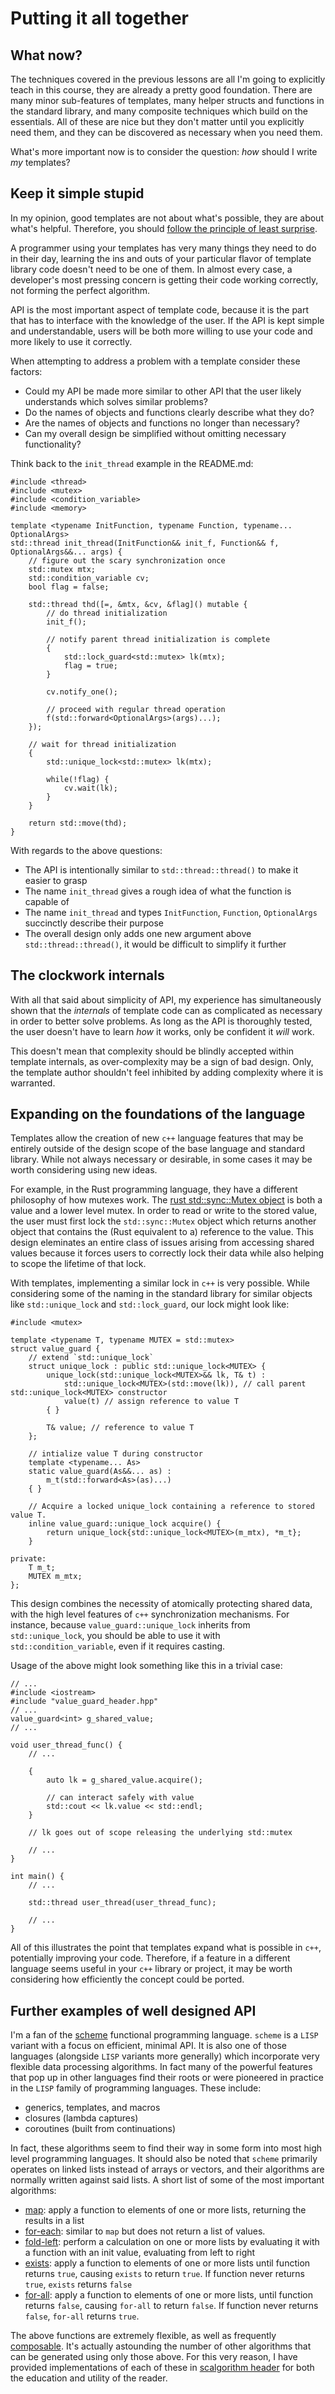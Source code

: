 # Putting it all together 
## What now?
The techniques covered in the previous lessons are all I'm going to explicitly teach in this course, they are already a pretty good foundation. There are many minor sub-features of templates, many helper structs and functions in the standard library, and many composite techniques which build on the essentials. All of these are nice but they don't matter until you explicitly need them, and they can be discovered as necessary when you need them.

What's more important now is to consider the question: *how* should I write *my* templates?

## Keep it simple stupid
In my opinion, good templates are not about what's possible, they are about what's helpful. Therefore, you should [follow the principle of least surprise](https://en.wikipedia.org/wiki/Principle_of_least_astonishment).

A programmer using your templates has very many things they need to do in their day, learning the ins and outs of your particular flavor of template library code doesn't need to be one of them. In almost every case, a developer's most pressing concern is getting their code working correctly, not forming the perfect algorithm. 

API is the most important aspect of template code, because it is the part that has to interface with the knowledge of the user. If the API is kept simple and understandable, users will be both more willing to use your code and more likely to use it correctly.

When attempting to address a problem with a template consider these factors:
- Could my API be made more similar to other API that the user likely understands which solves similar problems?
- Do the names of objects and functions clearly describe what they do?
- Are the names of objects and functions no longer than necessary?
- Can my overall design be simplified without omitting necessary functionality? 

Think back to the `init_thread` example in the README.md:
```
#include <thread>
#include <mutex>
#include <condition_variable>
#include <memory>

template <typename InitFunction, typename Function, typename... OptionalArgs>
std::thread init_thread(InitFunction&& init_f, Function&& f, OptionalArgs&&... args) {
    // figure out the scary synchronization once
    std::mutex mtx;
    std::condition_variable cv;
    bool flag = false;

    std::thread thd([=, &mtx, &cv, &flag]() mutable {
        // do thread initialization
        init_f();

        // notify parent thread initialization is complete
        {
            std::lock_guard<std::mutex> lk(mtx);
            flag = true;
        }
        
        cv.notify_one();

        // proceed with regular thread operation
        f(std::forward<OptionalArgs>(args)...);
    });

    // wait for thread initialization
    {
        std::unique_lock<std::mutex> lk(mtx);

        while(!flag) {
            cv.wait(lk);
        }
    }

    return std::move(thd);
}
```

With regards to the above questions:
- The API is intentionally similar to `std::thread::thread()` to make it easier to grasp
- The name `init_thread` gives a rough idea of what the function is capable of
- The name `init_thread` and types `InitFunction`, `Function`, `OptionalArgs` succinctly describe their purpose
- The overall design only adds one new argument above `std::thread::thread()`, it would be difficult to simplify it further

## The clockwork internals
With all that said about simplicity of API, my experience has simultaneously shown that the *internals* of template code can as complicated as necessary in order to better solve problems. As long as the API is thoroughly tested, the user doesn't have to learn *how* it works, only be confident it *will* work. 

This doesn't mean that complexity should be blindly accepted within template internals, as over-complexity may be a sign of bad design. Only, the template author shouldn't feel inhibited by adding complexity where it is warranted.

## Expanding on the foundations of the language
Templates allow the creation of new `c++` language features that may be entirely outside of the design scope of the base language and standard library. While not always necessary or desirable, in some cases it may be worth considering using new ideas.

For example, in the Rust programming language, they have a different philosophy of how mutexes work. The [rust std::sync::Mutex object](https://doc.rust-lang.org/std/sync/struct.Mutex.html) is both a value and a lower level mutex. In order to read or write to the stored value, the user must first lock the `std::sync::Mutex` object which returns another object that contains the (Rust equivalent to a) reference to the value. This design eleminates an entire class of issues arising from accessing shared values because it forces users to correctly lock their data while also helping to scope the lifetime of that lock.

With templates, implementing a similar lock in `c++` is very possible. While considering some of the naming in the standard library for similar objects like `std::unique_lock` and `std::lock_guard`, our lock might look like:
```
#include <mutex>

template <typename T, typename MUTEX = std::mutex>
struct value_guard {
    // extend `std::unique_lock`
    struct unique_lock : public std::unique_lock<MUTEX> {
        unique_lock(std::unique_lock<MUTEX>&& lk, T& t) : 
            std::unique_lock<MUTEX>(std::move(lk)), // call parent std::unique_lock<MUTEX> constructor
            value(t) // assign reference to value T
        { }

        T& value; // reference to value T
    };

    // intialize value T during constructor
    template <typename... As>
    static value_guard(As&&... as) : 
        m_t(std::forward<As>(as)...)
    { }

    // Acquire a locked unique_lock containing a reference to stored value T.
    inline value_guard::unique_lock acquire() {
        return unique_lock{std::unique_lock<MUTEX>(m_mtx), *m_t};
    }

private:
    T m_t;
    MUTEX m_mtx;
};
```

This design combines the necessity of atomically protecting shared data, with the high level features of `c++` synchronization mechanisms. For instance, because `value_guard::unique_lock` inherits from `std::unique_lock`, you should be able to use it with `std::condition_variable`, even if it requires casting.

Usage of the above might look something like this in a trivial case:
```
// ...
#include <iostream>
#include "value_guard_header.hpp"
// ...
value_guard<int> g_shared_value;
// ...

void user_thread_func() {
    // ... 

    {
        auto lk = g_shared_value.acquire();

        // can interact safely with value
        std::cout << lk.value << std::endl;
    }

    // lk goes out of scope releasing the underlying std::mutex

    // ... 
}

int main() {
    // ...

    std::thread user_thread(user_thread_func);

    // ...
}
```

All of this illustrates the point that templates expand what is possible in `c++`, potentially improving your code. Therefore, if a feature in a different language seems useful in your `c++` library or project, it may be worth considering how efficiently the concept could be ported.

## Further examples of well designed API
I'm a fan of the [scheme](https://www.scheme.com/tspl4/) functional programming language. `scheme` is a `LISP` variant with a focus on efficient, minimal API. It is also one of those languages (alongside `LISP` variants more generally) which incorporate very flexible data processing algorithms. In fact many of the powerful features that pop up in other languages find their roots or were pioneered in practice in the `LISP` family of programming languages. These include:
- generics, templates, and macros
- closures (lambda captures)
- coroutines (built from continuations)

In fact, these algorithms seem to find their way in some form into most high level programming languages. It should also be noted that `scheme` primarily operates on linked lists instead of arrays or vectors, and their algorithms are normally written against said lists. A short list of some of the most important algorithms: 
- [map](https://www.scheme.com/tspl4/control.html#./control:s30): apply a function to elements of one or more lists, returning the results in a list 
- [for-each](https://www.scheme.com/tspl4/control.html#./control:s33): similar to `map` but does not return a list of values.
- [fold-left](https://www.scheme.com/tspl4/control.html#./control:s38): perform a calculation on one or more lists by evaluating it with a function with an init value, evaluating from left to right 
- [exists](https://www.scheme.com/tspl4/control.html#./control:s36): apply a function to elements of one or more lists until function returns `true`, causing `exists` to return `true`. If function never returns `true`, `exists` returns `false`
- [for-all](https://www.scheme.com/tspl4/control.html#./control:s37): apply a function to elements of one or more lists, until function returns `false`, causing `for-all` to return `false`. If function never returns `false`, `for-all` returns `true`.

The above functions are extremely flexible, as well as frequently [composable](https://en.wikipedia.org/wiki/Composability). It's actually astounding the number of other algorithms that can be generated using only those above. For this very reason, I have provided implementations of each of these in [scalgorithm header](inc/scalgorithm.hpp) for both the education and utility of the reader.
